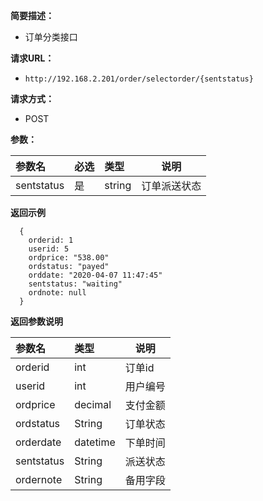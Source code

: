 
    
**简要描述：** 

- 订单分类接口

**请求URL：** 
- ` http://192.168.2.201/order/selectorder/{sentstatus} `
  
**请求方式：**
- POST 

**参数：** 

|参数名|必选|类型|说明|
|:----    |:---|:----- |-----   |
|sentstatus |是  |string |订单派送状态   |


 **返回示例**

``` 
  {
    orderid: 1
	userid: 5
	ordprice: "538.00"
	ordstatus: "payed"
	orddate: "2020-04-07 11:47:45"
	sentstatus: "waiting"
	ordnote: null
  }
```

 **返回参数说明** 


|参数名|类型|说明|
|:-----  |:-----|-----                           |
|orderid |int   |订单id|
|userid|int|用户编号|
|ordprice|decimal|支付金额|
|ordstatus|String|订单状态|
|orderdate|datetime   |下单时间|
|sentstatus|String|派送状态|
|ordernote|String   |备用字段|


